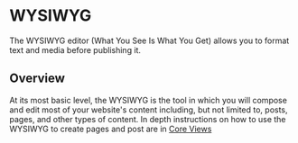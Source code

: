 # WYSIWYG

The <span class="tt--caps">WYSIWYG</span> editor (What You See Is What You Get) allows you to format text and media before publishing it.

## Overview
At its most basic level, the <span class="tt--caps">WYSIWYG</span> is the tool in which you will compose and edit most of your website's content including, but not limited to, posts, pages, and other types of content. In depth instructions on how to use the WYSIWYG to create pages and post are in [Core Views](https://assets.provost.northeastern.edu/kernl/wp/views/pages.html#banner-and-layout)

<ImageStage title="Admin View" filename="wysiwyg-all.png" caption="Here you can add a title, customize the banner, and compose, arrange, and format the body of the content." />